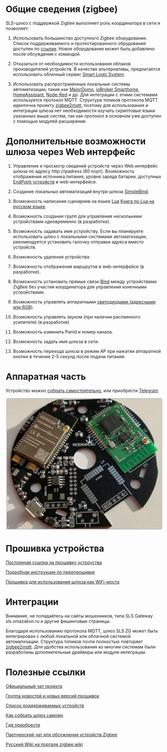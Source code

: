 # Общие сведения (zigbee)

SLS-шлюз с поддержкой Zigbee выполняет роль координатора в сети и позволяет:

1. Использовать большинство доступного Zigbee оборудования. Список поддерживаемого и протестированного обрудования доступен по [ссылке](https://slsys.io/action/supported_devices.html). Новое оборудование может быть добавлено после обсуждения с командой.

2. Отказаться от необходимости использования облаков производителей устройств. В качестве альтернативы, предлагается использовать облачный сервис [Smart Logic System](https://cloud.slsys.io).

3. Использовать распространенные локальные системы автоматизации, такие как [MajorDomo](https://mjdm.ru/), [ioBroker Smarthome](https://www.iobroker.net), [HomeAssisiant](https://www.home-assistant.io), [Node-Red](https://nodered.org) и др. Для интеграции с этими системами используется протокол MQTT. Структура топиков протокола MQTT идентична проекту [zigbee2mqtt](https://www.zigbee2mqtt.io), поэтому для использования и интеграции шлюза нет необходимости изучать скриптовые языки указанных выше систем, так как протокол в основном уже доступен с помощью модулей расширения.

# Дополнительные возможности шлюза через Web интерфейс

1. Управление и просмотр сведений устройств через Web интерфейс шлюза по адресу http://ipadress (80 порт). Возможность отображения источника питания, уровня заряда батареи, доступных [EndPoint устройств](https://community.nxp.com/thread/332332) в web-интерфейсе.

2. Создание локальных автоматизаций внутри шлюза [SimpleBind](/simplebind.md).

3. Возможность написания сценариев на языке [Lua](https://ru.wikipedia.org/wiki/Lua) [Книга по Lua на русском языке](https://www.htbook.ru/kompjutery_i_seti/programmirovanie/programmirovanie-na-yazyke-lua).

4. Возможность создания групп для управления несколькими устройствами одновременно (в разработке).

5. Возможность задавать имя устройству. Если вы планируете использовать шлюз с локальными системами автоматизации, рекомендуется установить галочку отправки адреса вместо устройств.

6. Возможность удаления устройства.

7. Возможность отображения маршрутов в web-интерфейсе (в разработке).

8. Возможность установить прямые связи [Bind](/bind.md) между устройствами ZigBee без участия координатора для управления конечными устройствами.

9. Возможность управлять аппаратными [светодиодами (адресными или RGB)](/faq.md).

10. Возможность управлять звуком (при наличии распаянного усилителя) (в разработке)

11. Возможность изменить PanId и номер канала.

12. Возможность задать имя шлюза в сети.

13. Возможность перехода шлюза в режим АР при нажатии аппаратной кнопки в течение 2-5 секунд после подачи питания.

# Аппаратная часть

Устройство можно [собрать самостоятельно](https://modkam.ru/?p=1342), или приобрести [Telegram](https://t.me/avenit)

![home](img/Mi_Gateway_Shield12.jpg)

# Прошивка устройства

[Постоянная ссылка на прошивку устроуства](https://githАппаратная/imub.com/slsys/Gateway/tree/master/rom)

[Подробная инструкция по перепрошивке](flashing_rus.md)

[Прошивка для использования шлюза как WiFi-моста](bridge_rus.md)

# Интеграции

Внимание, не попадайтесь на сайты мошенников, типа SLS Gateway sls.omazakon.ru и другие фишинговые страницы.

Благодаря использованию протокола MQTT, шлюз SLS ZG может быть интегрирован с любой локальной или облачной системой автоматизации. Структура топиков почти полностью повторяет [zigbee2mqtt](https://www.zigbee2mqtt.io/information/mqtt_topics_and_message_structure.html). Для удобства использования ко многим системам были разработаны дополнительные драйверы или модули интеграции.

# Полезные ссылки

[Официальный чат проекта](https://t.me/slsys)

[Группа новостей и новых версий прошивок](https://t.me/slssys)

[Список поддерживаемых устройств](https://slsys.io/action/supported_devices.html)

[Как собрать шлюз самому](https://modkam.ru/?p=1342)

[Где приобрести](https://t.me/avenit)

[Партнерский чат для обсуждения устройств Zigbee](https://t.me/zigbeer)

[Русский Wiki на портале zigbee.wiki](https://zigbee.wiki/)
